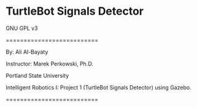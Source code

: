 # TurtleBot Signals Detector

GNU GPL v3

==========================

By: Ali Al-Bayaty

Instructor: Marek Perkowski, Ph.D.

Portland State University

Intelligent Robotics I: Project 1 (TurtleBot Signals Detector) using Gazebo.

==========================
